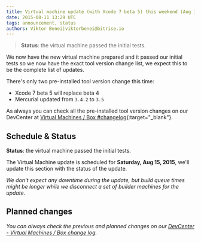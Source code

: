 ```yaml
---
title: Virtual machine update (with Xcode 7 beta 5) this weekend (Aug 15)
date: 2015-08-11 13:29 UTC
tags: announcement, status
authors: Viktor Benei|viktorbenei@bitrise.io
---
```


> **Status**: the virtual machine passed the initial tests.

We now have the new virtual machine prepared and it
passed our initial tests so we now have the exact tool
version change list, we expect this to be the complete list of updates.

There's only two pre-installed tool version change this time:

* Xcode 7 beta 5 will replace beta 4
* Mercurial updated from `3.4.2` to `3.5`

As always you can check all the pre-installed tool version
changes on our DevCenter at [Virtual Machines / Box #changelog](http://devcenter.bitrise.io/docs/vm-box-changelog.html){:target="_blank"}.


## Schedule & Status

**Status**: the virtual machine passed the initial tests.

The Virtual Machine update is scheduled for **Saturday, Aug 15, 2015**,
we'll update this section with the status of the update.

*We don't expect any downtime during the update, but build queue
times might be longer while we disconnect a set of
builder machines for the update.*


## Planned changes

*You can always check the previous and planned changes
on our [DevCenter - Virtual Machines / Box change log](http://devcenter.bitrise.io/docs/vm-box-changelog.html).*
